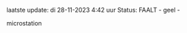 laatste update: 
di 28-11-2023  4:42   uur 
Status: FAALT - geel - 
<div class="service R">microstation</div>